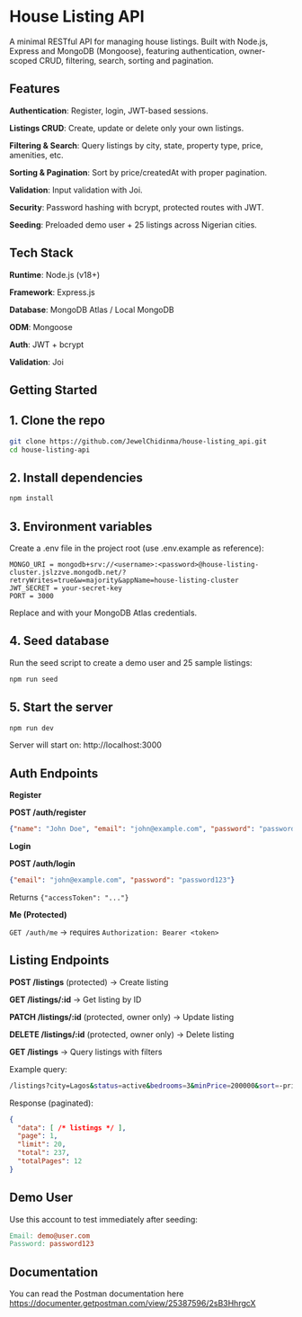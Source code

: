 # House Listing API

A minimal RESTful API for managing house listings. Built with Node.js, Express and MongoDB (Mongoose), featuring authentication, owner-scoped CRUD, filtering, search, sorting and pagination.

## Features

**Authentication**: Register, login, JWT-based sessions.

**Listings CRUD**: Create, update or delete only your own listings.

**Filtering & Search**: Query listings by city, state, property type, price, amenities, etc.

**Sorting & Pagination**: Sort by price/createdAt with proper pagination.

**Validation**: Input validation with Joi.

**Security**: Password hashing with bcrypt, protected routes with JWT.

**Seeding**: Preloaded demo user + 25 listings across Nigerian cities.

## Tech Stack

**Runtime**: Node.js (v18+)

**Framework**: Express.js

**Database**: MongoDB Atlas / Local MongoDB

**ODM**: Mongoose

**Auth**: JWT + bcrypt

**Validation**: Joi

## Getting Started
## 1. Clone the repo

``` bash
git clone https://github.com/JewelChidinma/house-listing_api.git
cd house-listing-api
```

## 2. Install dependencies

``` bash
npm install
```

## 3. Environment variables

Create a .env file in the project root (use .env.example as reference):

``` env
MONGO_URI = mongodb+srv://<username>:<password>@house-listing-cluster.jslzzve.mongodb.net/?retryWrites=true&w=majority&appName=house-listing-cluster
JWT_SECRET = your-secret-key
PORT = 3000
```

Replace <username> and <password> with your MongoDB Atlas credentials.

## 4. Seed database

Run the seed script to create a demo user and 25 sample listings:

``` bash
npm run seed
```

## 5. Start the server

``` bash
npm run dev
```

Server will start on: http://localhost:3000

## Auth Endpoints

**Register**

**POST /auth/register**

``` json
{"name": "John Doe", "email": "john@example.com", "password": "password123"}
```

**Login**

**POST /auth/login**

``` json
{"email": "john@example.com", "password": "password123"}
```

Returns ```{"accessToken": "..."}```

**Me (Protected)**

```GET /auth/me``` → requires ```Authorization: Bearer <token>```

## Listing Endpoints

**POST /listings** (protected) → Create listing

**GET /listings/:id** → Get listing by ID

**PATCH /listings/:id** (protected, owner only) → Update listing

**DELETE /listings/:id** (protected, owner only) → Delete listing

**GET /listings** → Query listings with filters

Example query:

``` bash
/listings?city=Lagos&status=active&bedrooms=3&minPrice=200000&sort=-price&page=1&limit=20
```

Response (paginated):
```json
{
  "data": [ /* listings */ ],
  "page": 1,
  "limit": 20,
  "total": 237,
  "totalPages": 12
}
```

## Demo User

Use this account to test immediately after seeding:

``` makefile
Email: demo@user.com
Password: password123
```


## Documentation

You can read the Postman documentation here https://documenter.getpostman.com/view/25387596/2sB3HhrgcX

